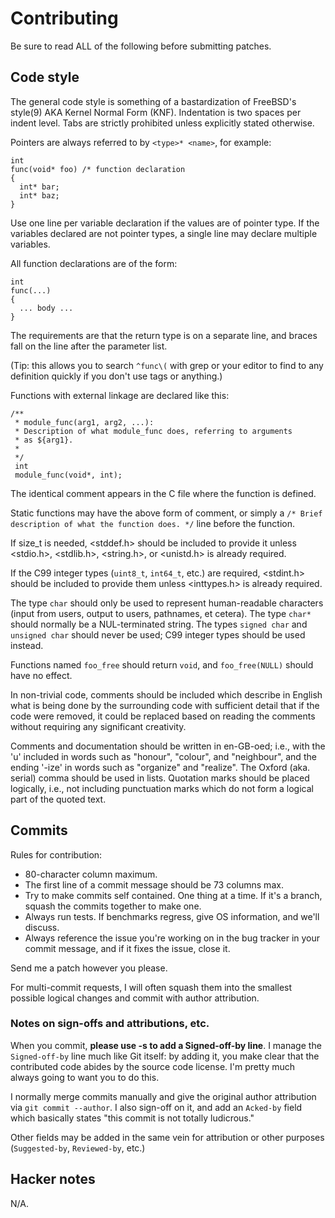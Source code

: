 # Contributing

Be sure to read ALL of the following before submitting patches.

## Code style

The general code style is something of a bastardization of FreeBSD's
style(9) AKA Kernel Normal Form (KNF). Indentation is two spaces per
indent level. Tabs are strictly prohibited unless explicitly stated
otherwise.

Pointers are always referred to by `<type>* <name>`, for example:

    int
    func(void* foo) /* function declaration
    {
      int* bar;
      int* baz;
    }

Use one line per variable declaration if the values are of pointer
type. If the variables declared are not pointer types, a single line
may declare multiple variables.

All function declarations are of the form:

    int
    func(...)
    {
      ... body ...
    }

The requirements are that the return type is on a separate line, and
braces fall on the line after the parameter list.

(Tip: this allows you to search `^func\(` with grep or your editor to
find to any definition quickly if you don't use tags or anything.)

Functions with external linkage are declared like this:

    /**
     * module_func(arg1, arg2, ...):
     * Description of what module_func does, referring to arguments
     * as ${arg1}.
     *
     */
     int
     module_func(void*, int);

The identical comment appears in the C file where the function is
defined.

Static functions may have the above form of comment, or simply a
`/* Brief description of what the function does. */`
line before the function.

If size_t is needed, <stddef.h> should be included to provide it unless
<stdio.h>, <stdlib.h>, <string.h>, or <unistd.h> is already required.

If the C99 integer types (`uint8_t`, `int64_t`, etc.) are required,
<stdint.h> should be included to provide them unless <inttypes.h> is
already required.

The type `char` should only be used to represent human-readable
characters (input from users, output to users, pathnames, et cetera).
The type `char*` should normally be a NUL-terminated string.  The
types `signed char` and `unsigned char` should never be used; C99
integer types should be used instead.

Functions named `foo_free` should return `void`, and `foo_free(NULL)`
should have no effect.

In non-trivial code, comments should be included which describe in
English what is being done by the surrounding code with sufficient
detail that if the code were removed, it could be replaced based on
reading the comments without requiring any significant creativity.

Comments and documentation should be written in en-GB-oed; i.e., with
the 'u' included in words such as "honour", "colour", and "neighbour",
and the ending '-ize' in words such as "organize" and "realize".  The
Oxford (aka. serial) comma should be used in lists.  Quotation marks
should be placed logically, i.e., not including punctuation marks
which do not form a logical part of the quoted text.

## Commits

Rules for contribution:

  * 80-character column maximum.
  * The first line of a commit message should be 73 columns max.
  * Try to make commits self contained. One thing at a time.
    If it's a branch, squash the commits together to make one.
  * Always run tests. If benchmarks regress, give OS information,
    and we'll discuss.
  * Always reference the issue you're working on in the bug tracker
    in your commit message, and if it fixes the issue, close it.

Send me a patch however you please.

For multi-commit requests, I will often squash them into the smallest
possible logical changes and commit with author attribution.

### Notes on sign-offs and attributions, etc.

When you commit, **please use -s to add a Signed-off-by line**. I manage
the `Signed-off-by` line much like Git itself: by adding it, you make clear
that the contributed code abides by the source code license. I'm pretty
much always going to want you to do this.

I normally merge commits manually and give the original author attribution
via `git commit --author`. I also sign-off on it, and add an `Acked-by` field
which basically states "this commit is not totally ludicrous."

Other fields may be added in the same vein for attribution or other purposes
(`Suggested-by`, `Reviewed-by`, etc.)

## Hacker notes

N/A.
